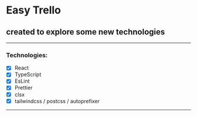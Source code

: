 # Easy Trello

## created to explore some new technologies

---
### Technologies:
- [x] React
- [x] TypeScript
- [x] EsLint
- [x] Prettier
- [x] clsx
- [x] tailwindcss / postcss / autoprefixer
---
